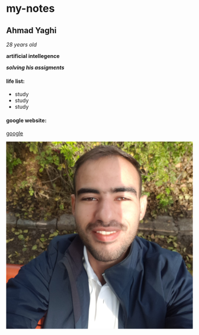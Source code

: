 # my-notes

## Ahmad Yaghi

_28 years old_

**artificial intellegence**

**_solving his assigments_**

#### life list:
* study
* study
* study

#### google website:

[google](www.google.com)



![profile picture](./images/IMG_20220211_113452_921.jpg)

